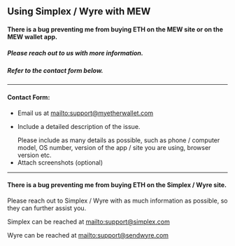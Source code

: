 ## Using Simplex / Wyre with MEW

#### There is a bug preventing me from buying ETH on the MEW site or on the MEW wallet app.

##### Please reach out to us with more information.

##### Refer to the contact form below.

***

#### Contact Form:

* Email us at <mailto:support@myetherwallet.com>
* <p>Include a detailed description of the issue.</p>
  <note>Please include as many details as possible, such as phone / computer model, OS number, version of the app / site you are using, browser version etc.</note>
* Attach screenshots (optional)

***

#### There is a bug preventing me from buying ETH on the Simplex / Wyre site.

Please reach out to Simplex / Wyre with as much information as possible, so they can further assist you.

Simplex can be reached at <mailto:support@simplex.com>

Wyre can be reached at <mailto:support@sendwyre.com>
